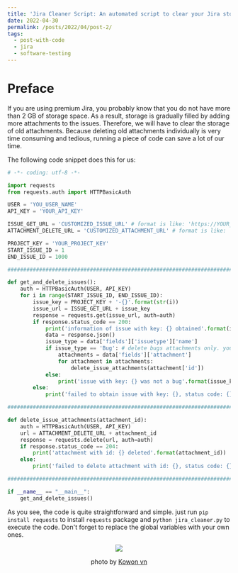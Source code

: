 ```yaml
---
title: 'Jira Cleaner Script: An automated script to clear your Jira storage'
date: 2022-04-30
permalink: /posts/2022/04/post-2/
tags:
  - post-with-code
  - jira
  - software-testing
---
```


Preface
======
If you are using premium Jira, you probably know that you do not have more than 2 GB of storage space. As a result, storage is gradually filled by adding more attachments to the issues. Therefore, we will have to clear the storage of old attachments. Because deleting old attachments individually is very time consuming and tedious, running a piece of code can save a lot of our time.

The following code snippet does this for us:

```python
# -*- coding: utf-8 -*-

import requests
from requests.auth import HTTPBasicAuth

USER = 'YOU_USER_NAME'
API_KEY = 'YOUR_API_KEY'

ISSUE_GET_URL = 'CUSTOMIZED_ISSUE_URL' # format is like: 'https://YOUR_DOMAIN.atlassian.net/rest/api/3/issue/' 
ATTACHMENT_DELETE_URL = 'CUSTOMIZED_ATTACHMENT_URL' # format is like: 'https://YOUR_DOMAIN.atlassian.net/rest/api/3/attachment/'

PROJECT_KEY = 'YOUR_PROJECT_KEY'
START_ISSUE_ID = 1
END_ISSUE_ID = 1000

###########################################################################

def get_and_delete_issues():
    auth = HTTPBasicAuth(USER, API_KEY)
    for i in range(START_ISSUE_ID, END_ISSUE_ID):
        issue_key = PROJECT_KEY + '-{}'.format(str(i))
        issue_url = ISSUE_GET_URL + issue_key
        response = requests.get(issue_url, auth=auth)
        if response.status_code == 200:
            print('information of issue with key: {} obtained'.format(issue_key))
            data = response.json()
            issue_type = data['fields']['issuetype']['name']
            if issue_type == 'Bug': # delete bugs attachments only. you can remove this part to delete all types
                attachments = data['fields']['attachment']
                for attachment in attachments:
                    delete_issue_attachments(attachment['id'])
            else:
                print('issue with key: {} was not a bug'.format(issue_key))
        else:
            print('failed to obtain issue with key: {}, status code: {}'.format(issue_key, response.status_code))

###########################################################################

def delete_issue_attachments(attachment_id):
    auth = HTTPBasicAuth(USER, API_KEY)
    url = ATTACHMENT_DELETE_URL + attachment_id
    response = requests.delete(url, auth=auth)
    if response.status_code == 204:
        print('attachment with id: {} deleted'.format(attachment_id))
    else:
        print('failed to delete attachment with id: {}, status code: {}'.format(attachment_id, response.status_code))

###########################################################################

if __name__ == "__main__":
    get_and_delete_issues()
```

As you see, the code is quite straightforward and simple. just run `pip install requests` to install `requests` package and `python jira_cleaner.py` to execute the code. Don't forget to replace the global variables with your own ones.


<p align="center">
<img src="https://images.unsplash.com/photo-1558317374-067fb5f30001?ixlib=rb-1.2.1&ixid=MnwxMjA3fDB8MHxwaG90by1wYWdlfHx8fGVufDB8fHx8&auto=format&fit=crop&w=1470&q=80">
</p>
<p align="center">
photo by <a href="https://unsplash.com/@kowon">Kowon vn</a>
</p>